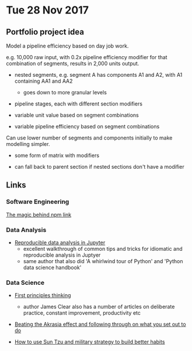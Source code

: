 # Tue 28 Nov 2017

## Portfolio project idea

Model a pipeline efficiency based on day job work.

e.g. 10,000 raw input, with 0.2x pipeline efficiency modifier for that combination of segments, results in 2,000 units output.

- nested segments, e.g. segment A has components A1 and A2, with A1 containing AA1 and AA2
    - goes down to more granular levels

- pipeline stages, each with different section modifiers

- variable unit value based on segment combinations

- variable pipeline efficiency based on segment combinations

Can use lower number of segments and components initially to make modelling simpler.

- some form of matrix with modifiers

- can fall back to parent section if nested sections don't have a modifier

## Links

### Software Engineering

[The magic behind npm link](https://medium.com/trisfera/the-magic-behind-npm-link-d94dcb3a81af)

### Data Analysis

- [Reproducible data analysis in Jupyter](http://jakevdp.github.io/blog/2017/03/03/reproducible-data-analysis-in-jupyter/)
    - excellent walkthrough of common tips and tricks for idiomatic and reproducible analysis in Juptyer
    - same author that also did 'A whirlwind tour of Python' and 'Python data science handbook'

### Data Science

- [First principles thinking](https://jamesclear.com/first-principles)
    - author James Clear also has a number of articles on deliberate practice, constant improvement, productivity etc

- [Beating the Akrasia effect and following through on what you set out to do](https://jamesclear.com/akrasia)

- [How to use Sun Tzu and military strategy to build better habits](https://jamesclear.com/sun-tzu-habits)